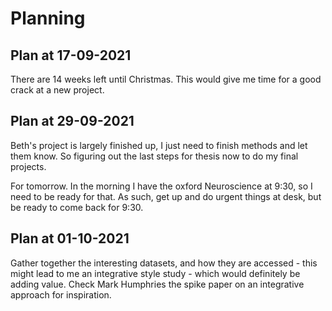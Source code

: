 # Planning

## Plan at 17-09-2021

There are 14 weeks left until Christmas. This would give me time for a good crack at a new project.

## Plan at 29-09-2021

Beth's project is largely finished up, I just need to finish methods and let them know.
So figuring out the last steps for thesis now to do my final projects.

For tomorrow. In the morning I have the oxford Neuroscience at 9:30, so I need to be ready for that.
As such, get up and do urgent things at desk, but be ready to come back for 9:30.

## Plan at 01-10-2021

Gather together the interesting datasets, and how they are accessed - this might lead to me an integrative style study - which would definitely be adding value.
Check Mark Humphries the spike paper on an integrative approach for inspiration.